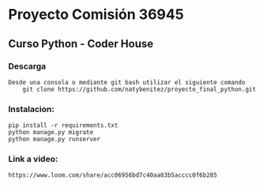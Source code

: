 # Proyecto Comisión 36945
## Curso Python - Coder House

### Descarga
    Desde una consola o mediante git bash utilizar el siguiente comando
        git clone https://github.com/natybenitez/proyecto_final_python.git
        
### Instalacion:
    pip install -r requirements.txt
    python manage.py migrate
    python manage.py runserver


### Link a video:
    https://www.loom.com/share/acc06956bd7c40aa83b5acccc0f6b285